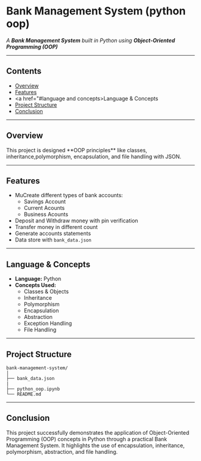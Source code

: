 # Bank Management System (python oop)
_A **Bank Management System** built in Python using **Object-Oriented Programming (OOP)**_   

---
## Contents
- <a href="#overview">Overview</a>
- <a href="#features">Features</a>
- <a href="#language and concepts>Language & Concepts</a>
- <a href="#project-structure">Project Structure</a>
- <a href="#conclusion">Conclusion</a>

---
<h2><a class="anchor" id="overview"></a>Overview</h2>
This project is designed **OOP principles** like classes, inheritance,polymorphism, encapsulation, and file handling with JSON.

---

<h2><a class="anchor" id="features"></a>Features</h2>

- MuCreate different types of bank accounts:
    - Savings Account
    - Current Acounts
    - Business Acounts
- Deposit and Withdraw money with pin verification
- Transfer money in different count
- Generate accounts statements
- Data store with `bank_data.json`

---

<h2><a class="anchor" id="language and concepts"></a>Language & Concepts</h2>

- **Language:** Python   
- **Concepts Used:**  
  - Classes & Objects  
  - Inheritance  
  - Polymorphism  
  - Encapsulation  
  - Abstraction
  - Exception Handling  
  - File Handling 

---
<h2><a class="anchor" id="project-structure"></a>Project Structure</h2>

```
bank-management-system/
│
├── bank_data.json
|
├── python_oop.ipynb
└── README.md
```

---

<h2><a class="anchor" id="conclusion"></a>Conclusion</h2>

This project successfully demonstrates the application of Object-Oriented Programming (OOP) concepts in Python through a practical Bank Management System. It highlights the use of encapsulation, inheritance, polymorphism, abstraction, and file handling.
